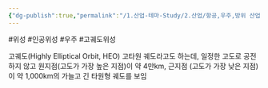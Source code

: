 ```yaml
---
{"dg-publish":true,"permalink":"/1.산업-테마-Study/2.산업/항공,우주,방위 산업/2.우주/INFO_우주/고궤도 위성/","created":"2024-11-20T21:02:29.520+09:00","updated":"2025-06-03T20:07:21.960+09:00"}
---
```


#위성 #인공위성 #우주 #고궤도위성


고궤도(Highly Elliptical Orbit, HEO) 고타원 궤도라고도 하는데, 일정한 고도로 공전하지 않고 원지점(고도가 가장 높은 지점)이 약 4만km, 근지점 (고도가 가장 낮은 지점)이 약 1,000km의 가늘고 긴 타원형 궤도를 보임